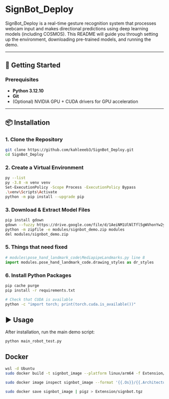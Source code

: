 ﻿# SignBot_Deploy
SignBot_Deploy is a real-time gesture recognition system that processes webcam input and makes directional predictions using deep learning models (including COSMOS). This README will guide you through setting up the environment, downloading pre-trained models, and running the demo.

---

## 🚀 Getting Started

### Prerequisites

- **Python 3.12.10**
- **Git**
- (Optional) NVIDIA GPU + CUDA drivers for GPU acceleration

---

## 📦 Installation

### 1. Clone the Repository
```bash
git clone https://github.com/kahleeeb3/SignBot_Deploy.git
cd SignBot_Deploy
```

### 2. Create a Virtual Environment
```bash
py --list
py -3.8 -m venv venv
Set-ExecutionPolicy -Scope Process -ExecutionPolicy Bypass
.\venv\Scripts\Activate
python -m pip install --upgrade pip
```

### 3. Download & Extract Model Files
```bash
pip install gdown
gdown --fuzzy https://drive.google.com/file/d/1AeiNM1UlNlTfl5gWVhonYw2yPyUcfnvs/view?usp=sharing -O modules/signbot_demo.zip
python -m zipfile -e modules/signbot_demo.zip modules
del modules/signbot_demo.zip
```

<!-- ### 4. Setup COSMOS Tokenizer
```bash
cd modules/Cosmos-Tokenizer
pip install -r requirements.txt
pip install -e .
cd ../..
``` -->

### 5. Things that need fixed
```python
# modules\pose_hand_landmark_code\MediapipeLandmarks.py line 8
import modules.pose_hand_landmark_code.drawing_styles as dr_styles
```

### 6. Install Python Packages
```bash
pip cache purge
pip install -r requirements.txt

# Check that CUDA is available
python -c "import torch; print(torch.cuda.is_available())"
```

## ▶️ Usage
After installation, run the main demo script:
```bash
python main_robot_test.py
```

## Docker
```bash
wsl -d Ubuntu
sudo docker build -t signbot_image --platform linux/arm64 -f Extension/Dockerfile.l4t .
```
```bash
sudo docker image inspect signbot_image --format '{{.Os}}/{{.Architecture}}'
```
```bash
sudo docker save signbot_image | pigz > Extension/signbot.tgz
```